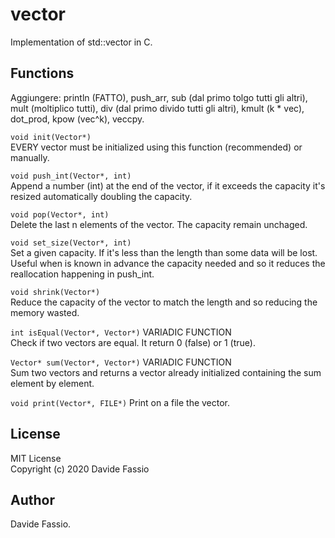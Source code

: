 # vector
Implementation of std::vector in C.

## Functions
Aggiungere: println (FATTO), push_arr, sub (dal primo tolgo tutti gli altri), mult (moltiplico tutti), div (dal primo divido tutti gli altri), kmult (k * vec), dot_prod, kpow (vec^k), veccpy.

```void init(Vector*)``` \
EVERY vector must be initialized using this function (recommended) or manually.

```void push_int(Vector*, int)``` \
Append a number (int) at the end of the vector, if it exceeds the capacity it's resized automatically doubling the capacity. 

```void pop(Vector*, int)``` \
Delete the last n elements of the vector. The capacity remain unchaged.

```void set_size(Vector*, int)``` \
Set a given capacity. If it's less than the length than some data will be lost. Useful when is known in advance the capacity needed and so it reduces the reallocation happening in push_int.

```void shrink(Vector*)``` \
Reduce the capacity of the vector to match the length and so reducing the memory wasted.

```int isEqual(Vector*, Vector*)``` VARIADIC FUNCTION\
Check if two vectors are equal. It return 0 (false) or 1 (true).

```Vector* sum(Vector*, Vector*)``` VARIADIC FUNCTION\
Sum two vectors and returns a vector already initialized containing the sum element by element.

```void print(Vector*, FILE*)``` 
Print on a file the vector.

## License
MIT License \
Copyright (c) 2020 Davide Fassio

## Author
Davide Fassio.
